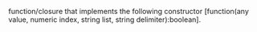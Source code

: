 function/closure that implements the following constructor [function(any value, numeric index, string list, string delimiter):boolean].